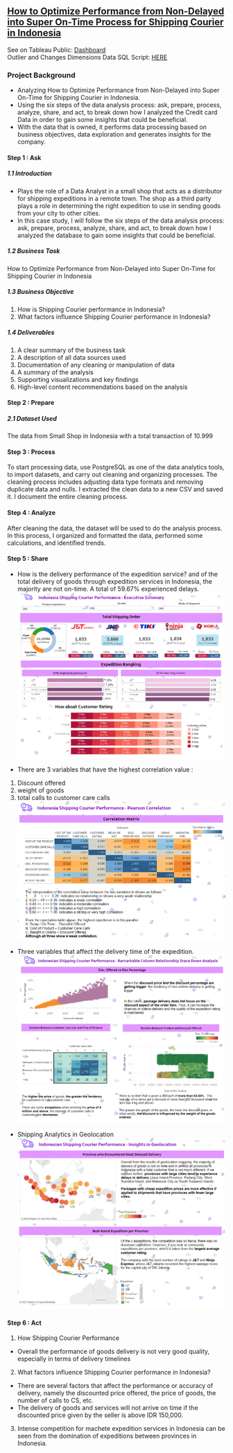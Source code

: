 ## [How to Optimize Performance from Non-Delayed into Super On-Time Process for Shipping Courier in Indonesia]()
 See on Tableau Public: [Dashboard](https://public.tableau.com/app/profile/hani5828/viz/StoryOptimizePerformancefromNon-DelayedintoSuperOn-TimeProcess/StoryIndonesiaShipping)  
Outlier and Changes Dimensions Data SQL Script: [HERE](https://github.com/Haniaghnia/Hani_Portfolio/blob/main/Tableau/How%20to%20Optimize%20Performance%20from%20Non-Delayed%20into%20Super%20On-Time%20Process%20for%20Shipping%20Courier%20in%20Indonesia/Outlier%20and%20Changes%20Dimensions%20Data.sql)

### Project Background
* Analyzing How to Optimize Performance from Non-Delayed into Super On-Time for Shipping Courier in Indonesia.
* Using the six steps of the data analysis process: ask, prepare, process, analyze, share, and act, to break down how I analyzed the Credit card Data in order to gain some insights that could be beneficial.
* With the data that is owned, it performs data processing based on business objectives, data exploration and generates insights for the company.

#### Step 1 : Ask
##### 1.1 Introduction 
* Plays the role of a Data Analyst in a small shop that acts as a distributor for shipping expeditions in a remote town. The shop as a third party plays a role in determining the right expedition to use in sending goods from your city to other cities.
* In this case study, I will follow the six steps of the data analysis process: ask, prepare, process, analyze, share, and act, to break down how I analyzed the database to gain some insights that could be beneficial.

##### 1.2 Business Task
How to Optimize Performance from Non-Delayed into Super On-Time for Shipping Courier in Indonesia

##### 1.3 Business Objective
1. How is Shipping Courier performance in Indonesia?
2. What factors influence Shipping Courier performance in Indonesia?

##### 1.4 Deliverables
1.	A clear summary of the business task
2.	A description of all data sources used
3.	Documentation of any cleaning or manipulation of data
4.	A summary of the analysis
5.	Supporting visualizations and key findings
6.	High-level content recommendations based on the analysis

#### Step 2 : Prepare
##### 2.1 Dataset Used
The data from Small Shop in Indonesia with a total transaction of 10.999

#### Step 3 : Process
To start processing data, use PostgreSQL as one of the data analytics tools, to import datasets, and carry out cleaning and organizing processes. The cleaning process includes adjusting data type formats and removing duplicate data and nulls. I extracted the clean data to a new CSV and saved it. I document the entire cleaning process.

#### Step 4 : Analyze
After cleaning the data, the dataset will be used to do the analysis process. In this process, I organized and formatted the data, performed some calculations, and identified trends.

#### Step 5 : Share 
* How is the delivery performance of the expedition service? and of the total delivery of goods through expedition services in Indonesia, the majority are not on-time. A total of 59.67% experienced delays. 
![](https://github.com/Haniaghnia/Hani_Portfolio/blob/main/Tableau/How%20to%20Optimize%20Performance%20from%20Non-Delayed%20into%20Super%20On-Time%20Process%20for%20Shipping%20Courier%20in%20Indonesia/Shipping(1).PNG)


* There are 3 variables that have the highest correlation value :
1.  Discount offered
2.  weight of goods
3.  total calls to customer care calls
![](https://github.com/Haniaghnia/Hani_Portfolio/blob/main/Tableau/How%20to%20Optimize%20Performance%20from%20Non-Delayed%20into%20Super%20On-Time%20Process%20for%20Shipping%20Courier%20in%20Indonesia/Shipping(2).PNG)


* Three variables that affect the delivery time of the expedition. 
![](https://github.com/Haniaghnia/Hani_Portfolio/blob/main/Tableau/How%20to%20Optimize%20Performance%20from%20Non-Delayed%20into%20Super%20On-Time%20Process%20for%20Shipping%20Courier%20in%20Indonesia/Shipping(3).PNG)


* Shipping Analytics in Geolocation
![](https://github.com/Haniaghnia/Hani_Portfolio/blob/main/Tableau/How%20to%20Optimize%20Performance%20from%20Non-Delayed%20into%20Super%20On-Time%20Process%20for%20Shipping%20Courier%20in%20Indonesia/Shipping(4).PNG)

#### Step 6 : Act 
1. How Shipping Courier Performance
* Overall the performance of goods delivery is not very good quality, especially in terms of delivery timelines
2. What factors influence Shipping Courier performance in Indonesia?
* There are several factors that affect the performance or accuracy of delivery, namely the discounted price offered, the price of goods, the number of calls to CS, etc.
* The delivery of goods and services will not arrive on time if the discounted price given by the seller is above IDR 150,000.
3. Intense competition for machete expedition services in Indonesia can be seen from the domination of expeditions between provinces in Indonesia.
